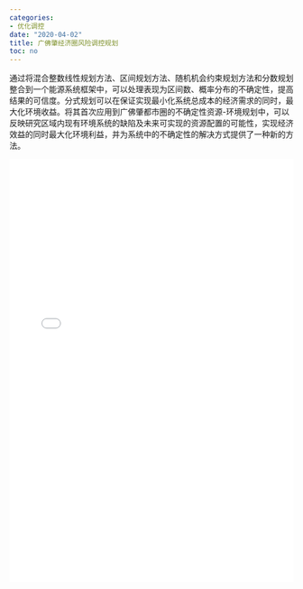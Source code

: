 ```yaml
---
categories:
- 优化调控
date: "2020-04-02"
title: 广佛肇经济圈风险调控规划
toc: no
---
```


通过将混合整数线性规划方法、区间规划方法、随机机会约束规划方法和分数规划整合到一个能源系统框架中，可以处理表现为区间数、概率分布的不确定性，提高结果的可信度。分式规划可以在保证实现最小化系统总成本的经济需求的同时，最大化环境收益。将其首次应用到广佛肇都市圈的不确定性资源-环境规划中，可以反映研究区域内现有环境系统的缺陷及未来可实现的资源配置的可能性，实现经济效益的同时最大化环境利益，并为系统中的不确定性的解决方式提供了一种新的方法。

<embed src="/post/optimize/2.3.6广佛肇经济圈风险调控规划.pdf#toolbar=0" type="application/pdf" width="100%" height=750>

